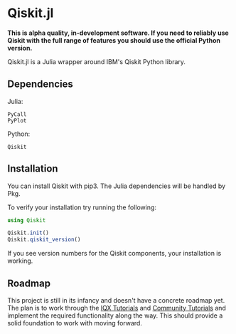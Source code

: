 # Qiskit.jl
**This is alpha quality, in-development software. If you need to reliably use Qiskit with the full range of features you should use the official Python version.**

Qiskit.jl is a Julia wrapper around IBM's Qiskit Python library.

## Dependencies
Julia: 
```
PyCall
PyPlot
```

Python:
```
Qiskit
```

## Installation
You can install Qiskit with pip3. The Julia dependencies will be handled by Pkg.

To verify your installation try running the following:
```julia
using Qiskit

Qiskit.init()
Qiskit.qiskit_version()
```
If you see version numbers for the Qiskit components, your installation is working.

## Roadmap

This project is still in its infancy and doesn't have a concrete roadmap yet. The plan is to work through the [IQX Tutorials](https://github.com/Qiskit/qiskit-iqx-tutorials) and [Community Tutorials](https://github.com/Qiskit/qiskit-community-tutorials) and implement the required functionality along the way. This should provide a solid foundation to work with moving forward.
